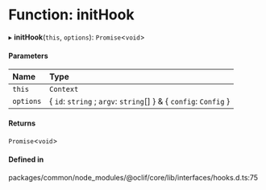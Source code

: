 # Function: initHook

▸ **initHook**(`this`, `options`): `Promise`<`void`\>

#### Parameters

| Name | Type |
| :------ | :------ |
| `this` | `Context` |
| `options` | { `id`: `string` ; `argv`: `string`[]  } & { `config`: `Config`  } |

#### Returns

`Promise`<`void`\>

#### Defined in

packages/common/node_modules/@oclif/core/lib/interfaces/hooks.d.ts:75
